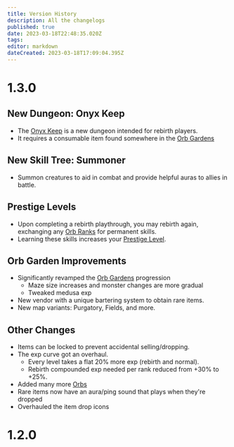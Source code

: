 ```yaml
---
title: Version History
description: All the changelogs
published: true
date: 2023-03-18T22:48:35.020Z
tags: 
editor: markdown
dateCreated: 2023-03-18T17:09:04.395Z
---
```


# 1.3.0
## New Dungeon: Onyx Keep
* The [Onyx Keep](/dungeons/onyx-keep) is a new dungeon intended for rebirth players.
* It requires a consumable item found somewhere in the [Orb Gardens](/dungeons/orb-gardens)

## New Skill Tree: Summoner
* Summon creatures to aid in combat and provide helpful auras to allies in battle.

## Prestige Levels
* Upon completing a rebirth playthrough, you may rebirth again, exchanging any [Orb Ranks](/stats/orb-rank) for permanent skills.
* Learning these skills increases your [Prestige Level](/stats/prestige-level).

## Orb Garden Improvements
* Significantly revamped the [Orb Gardens](/dungeons/orb-gardens) progression
	* Maze size increases and monster changes are more gradual
  * Tweaked medusa exp
* New vendor with a unique bartering system to obtain rare items.
* New map variants: Purgatory, Fields, and more.

## Other Changes
* Items can be locked to prevent accidental selling/dropping.
* The exp curve got an overhaul. 
	* Every level takes a flat 20% more exp (rebirth and normal). 
  * Rebirth compounded exp needed per rank reduced from +30% to +25%.
* Added many more [Orbs](item-types/orb)
* Rare items now have an aura/ping sound that plays when they're dropped
* Overhauled the item drop icons
# 1.2.0